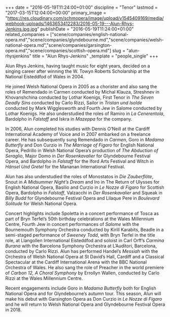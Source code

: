 +++
date = "2016-05-19T11:24:00+01:00"
discipline = "Tenor"
lastmod = "2017-03-15T12:04:00+00:00"
primary_image = "https://res.cloudinary.com/schmopera/image/upload/v1545409169/media/webhook-uploads/1463653412283/2016-05-19---Alun-Rhys-Jenkins.jpg.jpg"
publishDate = "2016-05-19T11:24:00+01:00"
related_companies = ["scene/companies/english-national-opera.md","scene/companies/glyndebourne.md","scene/companies/welsh-national-opera.md","scene/companies/garsington-opera.md","scene/companies/scottish-opera.md"]
slug = "alun-rhysjenkins"
title = "Alun Rhys-Jenkins"
_template = "people_single"
+++

Alun Rhys Jenkins, having taught music for eight years, decided on a singing career after winning the W. Towyn Roberts Scholarship at the National Eisteddfod of Wales in 2004.

He joined Welsh National Opera in 2005 as a chorister and also sang the roles of Remendado in Carmen conducted by Michal Klauza, Streshnev in Khovanshchina conducted by Lothar Koenigs, First Tenor in *The Seven Deadly Sins* conducted by Carlo Rizzi, Sailor in *Tristan und Isolde* conducted by Mark Wigglesworth and Fourth Jew in Salome conducted by Lothar Koenigs. He also understudied the roles of Ramiro in *La Cenerentola*, Bardolpho in *Falstaff* and Iskra in *Mazeppa* for the company.

In 2006, Alun completed his studies with Dennis O’Neill at the Cardiff International Academy of Voice and in 2007 embarked on a freelance career. He has subsequently sung Remendado in *Carmen*, Goro in *Madama Butterfly* and Don Curzio in *The Marriage of Figaro* for English National Opera, Pedrillo in Welsh National Opera’s production of *The Abduction of Seraglio*, Major Domo in *Der Rosenkavalier* for Glyndebourne Festival Opera, and Bardolpho in *Falstaff* for the Iford Arts Festival and Witch in *Hänsel Und Gretel* for the Mananan International Festival.

Alun has also understudied the roles of Monostatos in *Die Zauberflöte*, Snout in *A Midsummer Night’s Dream* and Iro in The Return of Ulysses for English National Opera, Basilio and Curzio in *Le Nozze di Figaro* for Scottish Opera, Bardolpho in *Falstaff*, Valzacchi in *Der Rosenkavalier* and Squeak in *Billy Budd* for Glyndebourne Festival Opera and Lilaque Pere in *Boulevard Solitude* for Welsh National Opera.

Concert highlights include Spoletta in a concert performance of Tosca as part of Bryn Terfel’s  50th birthday celebrations at the Wales Millennium Centre,  Fourth Jew in  concert performances of *Salome* with the Bournemouth Symphony Orchestra conducted by Kirill Karabits, Beadle in a semi-staged performance of *Sweeney Todd*, with Bryn Terfel in the title role, at Llangollen International Eisteddfod and soloist in Carl Orff’s *Carmina Burana* with the Barcelona Symphony Orchestra at L’Auditori, Barcelona, conducted by Carlo Rizzi. Alun has performed Handel’s *Messiah* with the Orchestra of Welsh National Opera at St David’s Hall, Cardiff and a Classical Spectacular at the Cardiff International Arena with the BBC National Orchestra of Wales. He also sang the role of Preacher in the world premiere of *Carbon 12, A Choral Symphony* by Errollyn Wallen, conducted by Carlo Rizzi at the Wales Millennium Centre.

Recent engagements include Goro in *Madama Butterfly* both for English National Opera and for Glyndebourne’s autumn tour.  This season, Alun will make his debut with Garsington Opera as Don Curzio in *Le Nozze di Figaro* and he will return to Welsh National Opera and Glyndebourne Festival Opera in 2018.
